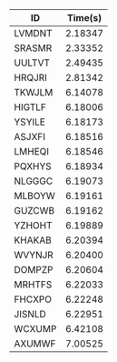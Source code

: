 |ID|Time(s)|
|-|-|
|LVMDNT|2.18347|
|SRASMR|2.33352|
|UULTVT|2.49435|
|HRQJRI|2.81342|
|TKWJLM|6.14078|
|HIGTLF|6.18006|
|YSYILE|6.18173|
|ASJXFI|6.18516|
|LMHEQI|6.18546|
|PQXHYS|6.18934|
|NLGGGC|6.19073|
|MLBOYW|6.19161|
|GUZCWB|6.19162|
|YZHOHT|6.19889|
|KHAKAB|6.20394|
|WVYNJR|6.20400|
|DOMPZP|6.20604|
|MRHTFS|6.22033|
|FHCXPO|6.22248|
|JISNLD|6.22951|
|WCXUMP|6.42108|
|AXUMWF|7.00525|
